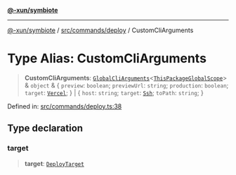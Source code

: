 [**@-xun/symbiote**](../../../../README.md)

***

[@-xun/symbiote](../../../../README.md) / [src/commands/deploy](../README.md) / CustomCliArguments

# Type Alias: CustomCliArguments

> **CustomCliArguments**: [`GlobalCliArguments`](../../../configure/type-aliases/GlobalCliArguments.md)\<[`ThisPackageGlobalScope`](../../../configure/enumerations/ThisPackageGlobalScope.md)\> & `object` & \{ `preview`: `boolean`; `previewUrl`: `string`; `production`: `boolean`; `target`: [`Vercel`](../enumerations/DeployTarget.md#vercel); \} \| \{ `host`: `string`; `target`: [`Ssh`](../enumerations/DeployTarget.md#ssh); `toPath`: `string`; \}

Defined in: [src/commands/deploy.ts:38](https://github.com/Xunnamius/symbiote/blob/5aba0025b9a2417f80cab078fc2ddb0b25903903/src/commands/deploy.ts#L38)

## Type declaration

### target

> **target**: [`DeployTarget`](../enumerations/DeployTarget.md)
